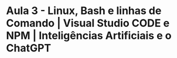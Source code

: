 # Aula 3 - Linux, Bash e linhas de Comando | Visual Studio CODE e NPM | Inteligências Artificiais e o ChatGPT